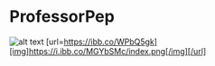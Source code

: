 # ProfessorPep
![alt text](https://i.ibb.co/MGYbSMc/index.png)
[url=https://ibb.co/WPbQ5gk][img]https://i.ibb.co/MGYbSMc/index.png[/img][/url]
